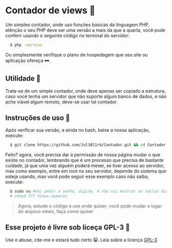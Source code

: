 # Contador de views 👀 

Um simples contador, onde uso funções básicas da linguagem PHP, atênção o seu PHP deve ser uma versão a mais da que a quarta, você pode conferir usando o seguinte código no terminal do servidor:
```bash
  $ php -version
```

Ou simplesmente verifique o plano de hospedagem que seu site ou aplicação ofereça 🕶.
## Utilidade 🔧

Trata-se de um simple contador, onde deve apenas ser copiado a estrutura, caso você tenha um servidor que não suporte algum banco de dados, e não ache viável algum remoto, deve-se usar tal contador. 

## Instruções de uso 🤘

Após verificar sua versão, e ainda no bash, baixe a nossa aplicação, execute:

```bash
  $ git clone https://github.com/Jul10l1r4/Contador.git && cd Contador
```
Feito? agora, você precisa dar a permissão de nossa página mudar o que existe no contador, lembrando que é um processo que precisa de bastante cuidade, já que uma vez alguém poderá mexer, se tiver acesso ao servidor, mas como exemplo, entre em root no seu servidor, depende do sistema que esteja usando, mas você pode seguir esse exemplo caso não saiba, execute:

```bash
  $ sudo su #Vai pedir a senha, digite, é não vai mostrar as teclas digitadas pelo terminal(normal)
  # chmod 777 Views.numerox
```

> Agora, estude o código e  use onde quiser, você pode mudar o lugar do arquivo views, faça como quiser

## Esse projeto é livre sob liceça GPL-3 🐏
 Use e abuse, cite-me e estará tudo certo 😸. Leia sobre a licença [GPL-3](https://www.gnu.org/licenses/gpl-3.0-standalone.html)
